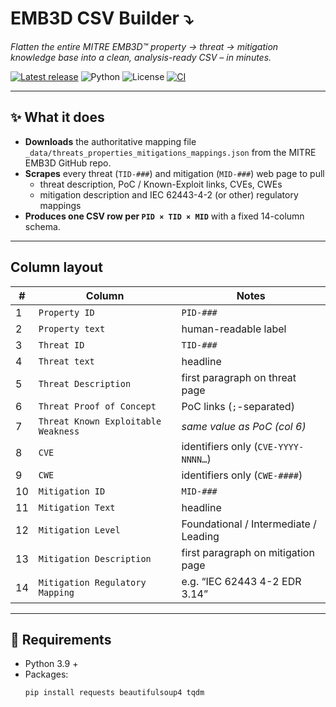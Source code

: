 # EMB3D CSV Builder :arrow_heading_down:

*Flatten the entire MITRE EMB3D™ property → threat → mitigation knowledge base into a clean, analysis-ready CSV – in minutes.*

[![Latest release](https://img.shields.io/github/v/release/Yeddo/EMB3D?logo=github)](../../releases)
![Python](https://img.shields.io/badge/Python-3.x-blue.svg) ![License](https://img.shields.io/badge/License-MIT-green.svg)
[![CI](https://github.com/Yeddo/EMB3D/actions/workflows/ci.yml/badge.svg)](https://github.com/Yeddo/EMB3D/actions/workflows/ci.yml)


---

## ✨ What it does
* **Downloads** the authoritative mapping file  
  `_data/threats_properties_mitigations_mappings.json` from the MITRE EMB3D GitHub repo.
* **Scrapes** every threat (`TID-###`) and mitigation (`MID-###`) web page to pull  
  * threat description, PoC / Known-Exploit links, CVEs, CWEs  
  * mitigation description and IEC 62443-4-2 (or other) regulatory mappings
* **Produces one CSV row per `PID × TID × MID`** with a fixed 14-column schema.

---

## Column layout

| # | Column | Notes |
|---|--------|-------|
| 1 | `Property ID` | `PID-###` |
| 2 | `Property text` | human-readable label |
| 3 | `Threat ID` | `TID-###` |
| 4 | `Threat text` | headline |
| 5 | `Threat Description` | first paragraph on threat page |
| 6 | `Threat Proof of Concept` | PoC links (`;`-separated) |
| 7 | `Threat Known Exploitable Weakness` | *same value as PoC (col 6)* |
| 8 | `CVE` | identifiers only (`CVE-YYYY-NNNN…`) |
| 9 | `CWE` | identifiers only (`CWE-####`) |
|10 | `Mitigation ID` | `MID-###` |
|11 | `Mitigation Text` | headline |
|12 | `Mitigation Level` | Foundational / Intermediate / Leading |
|13 | `Mitigation Description` | first paragraph on mitigation page |
|14 | `Mitigation Regulatory Mapping` | e.g. “IEC 62443 4-2 EDR 3.14” |

---

## 🔧 Requirements

* Python 3.9 +  
* Packages:  
  ```bash
  pip install requests beautifulsoup4 tqdm
